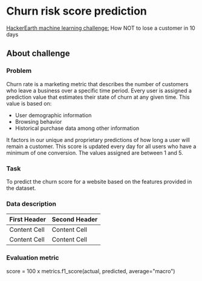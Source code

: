 # Churn risk score prediction

[HackerEarth machine learning challenge:](https://www.hackerearth.com/challenges/competitive/hackerearth-machine-learning-challenge-predict-customer-churn/?utm_source=challenges-modern&utm_campaign=participated-challenges&utm_medium=right-panel) How NOT to lose a customer in 10 days

## About challenge

### Problem

Churn rate is a marketing metric that describes the number of customers who leave a business over a specific time period. Every user is assigned a prediction value that estimates their state of churn at any given time. This value is based on:

- User demographic information
- Browsing behavior
- Historical purchase data among other information

It factors in our unique and proprietary predictions of how long a user will remain a customer. This score is updated every day for all users who have a minimum of one conversion. The values assigned are between 1 and 5.

### Task

To predict the churn score for a website based on the features provided in the dataset.

### Data description

| First Header | Second Header |
| ------------ | ------------- |
| Content Cell | Content Cell  |
| Content Cell | Content Cell  |

### Evaluation metric

score = 100 x metrics.f1_score(actual, predicted, average="macro")
